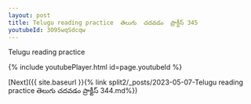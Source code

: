 ```yaml
---
layout: post
title: Telugu reading practice  తెలుగు  చదవడం  ప్రాక్టీస్ 345
youtubeId: 3O95wqSdcqw
---
```

 
 
Telugu reading practice
 
 
 
 
 


{% include youtubePlayer.html id=page.youtubeId %}
 
[Next]({{ site.baseurl }}{% link  split2/_posts/2023-05-07-Telugu reading practice  తెలుగు  చదవడం  ప్రాక్టీస్ 344.md%})
 
